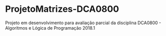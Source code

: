 # ProjetoMatrizes-DCA0800
Projeto em desenvolvimento para avaliação parcial da disciplina DCA0800 - Algoritmos e Lógica de Programação 2018.1
